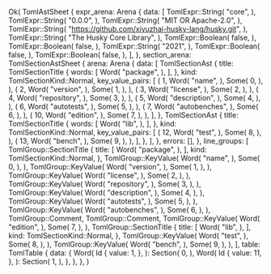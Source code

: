 Ok(
    TomlAstSheet {
        expr_arena: Arena {
            data: [
                TomlExpr::String(
                    "core",
                ),
                TomlExpr::String(
                    "0.0.0",
                ),
                TomlExpr::String(
                    "MIT OR Apache-2.0",
                ),
                TomlExpr::String(
                    "https://github.com/xiyuzhai-husky-lang/husky.git",
                ),
                TomlExpr::String(
                    "The Husky Core Library",
                ),
                TomlExpr::Boolean(
                    false,
                ),
                TomlExpr::Boolean(
                    false,
                ),
                TomlExpr::String(
                    "2021",
                ),
                TomlExpr::Boolean(
                    false,
                ),
                TomlExpr::Boolean(
                    false,
                ),
            ],
        },
        section_arena: TomlSectionAstSheet {
            arena: Arena {
                data: [
                    TomlSectionAst {
                        title: TomlSectionTitle {
                            words: [
                                Word(
                                    "package",
                                ),
                            ],
                        },
                        kind: TomlSectionKind::Normal,
                        key_value_pairs: [
                            (
                                1,
                                Word(
                                    "name",
                                ),
                                Some(
                                    0,
                                ),
                            ),
                            (
                                2,
                                Word(
                                    "version",
                                ),
                                Some(
                                    1,
                                ),
                            ),
                            (
                                3,
                                Word(
                                    "license",
                                ),
                                Some(
                                    2,
                                ),
                            ),
                            (
                                4,
                                Word(
                                    "repository",
                                ),
                                Some(
                                    3,
                                ),
                            ),
                            (
                                5,
                                Word(
                                    "description",
                                ),
                                Some(
                                    4,
                                ),
                            ),
                            (
                                6,
                                Word(
                                    "autotests",
                                ),
                                Some(
                                    5,
                                ),
                            ),
                            (
                                7,
                                Word(
                                    "autobenches",
                                ),
                                Some(
                                    6,
                                ),
                            ),
                            (
                                10,
                                Word(
                                    "edition",
                                ),
                                Some(
                                    7,
                                ),
                            ),
                        ],
                    },
                    TomlSectionAst {
                        title: TomlSectionTitle {
                            words: [
                                Word(
                                    "lib",
                                ),
                            ],
                        },
                        kind: TomlSectionKind::Normal,
                        key_value_pairs: [
                            (
                                12,
                                Word(
                                    "test",
                                ),
                                Some(
                                    8,
                                ),
                            ),
                            (
                                13,
                                Word(
                                    "bench",
                                ),
                                Some(
                                    9,
                                ),
                            ),
                        ],
                    },
                ],
            },
            errors: [],
        },
        line_groups: [
            TomlGroup::SectionTitle {
                title: [
                    Word(
                        "package",
                    ),
                ],
                kind: TomlSectionKind::Normal,
            },
            TomlGroup::KeyValue(
                Word(
                    "name",
                ),
                Some(
                    0,
                ),
            ),
            TomlGroup::KeyValue(
                Word(
                    "version",
                ),
                Some(
                    1,
                ),
            ),
            TomlGroup::KeyValue(
                Word(
                    "license",
                ),
                Some(
                    2,
                ),
            ),
            TomlGroup::KeyValue(
                Word(
                    "repository",
                ),
                Some(
                    3,
                ),
            ),
            TomlGroup::KeyValue(
                Word(
                    "description",
                ),
                Some(
                    4,
                ),
            ),
            TomlGroup::KeyValue(
                Word(
                    "autotests",
                ),
                Some(
                    5,
                ),
            ),
            TomlGroup::KeyValue(
                Word(
                    "autobenches",
                ),
                Some(
                    6,
                ),
            ),
            TomlGroup::Comment,
            TomlGroup::Comment,
            TomlGroup::KeyValue(
                Word(
                    "edition",
                ),
                Some(
                    7,
                ),
            ),
            TomlGroup::SectionTitle {
                title: [
                    Word(
                        "lib",
                    ),
                ],
                kind: TomlSectionKind::Normal,
            },
            TomlGroup::KeyValue(
                Word(
                    "test",
                ),
                Some(
                    8,
                ),
            ),
            TomlGroup::KeyValue(
                Word(
                    "bench",
                ),
                Some(
                    9,
                ),
            ),
        ],
        table: TomlTable {
            data: {
                Word(
                    Id {
                        value: 1,
                    },
                ): Section(
                    0,
                ),
                Word(
                    Id {
                        value: 11,
                    },
                ): Section(
                    1,
                ),
            },
        },
    },
)